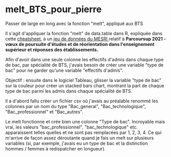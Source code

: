# melt_BTS_pour_pierre

Passer de large en long avec la fonction "melt", appliqué aux BTS

Il s'agit d'appliquer la fonction "melt" de data.table dans R, expliquée dans cette <a href="https://raw.githubusercontent.com/rstudio/cheatsheets/master/datatable.pdf">cheatsheet</a>, à un <a href="https://data.enseignementsup-recherche.gouv.fr/explore/dataset/fr-esr-parcoursup/information/">jeu de données du MESRI </a> relatif à **Parcoursup 2021 - vœux de poursuite d'études et de réorientation dans l'enseignement supérieur et réponses des établissements.**

Afin d'avoir dans une seule colonne les effectifs d'admis dans chaque type de bac, par spécialité de BTS, j'avais besoin de créer une variable "type de bac" pour ne garder qu'une variable "effectifs d'admis". 

Objectif : ensuite dans le logiciel Tableau, glisser la variable "type de bac" sur la couleur pour créer un stacked bars chart, montrant la part de chaque type de bac parmi les admis dans chaque spécialité de BTS.

Il a d'abord fallu créer un fichier csv où j'avais au préalable renommé les colonnes par un nom du type "Bac_general", "Bac_technologique", "Bac_professionnel" et "Bac_autres".

Le melt fonctionne et crée bien une colonne "Type de bac". Incroyable mais vrai, les valeurs "bac_professionnel", "bac_technologique" etc. apparaissent telles quelles et ne sont pas remplacées par 1, 2, 3, 4. Ce qui m'arrive de façon assez déroutante quand je fais un melt sur plusieurs variables (si, par exemple, j'avais eu un type de bac et la distinction hommes / femmes à redispatcher en longueur). 
